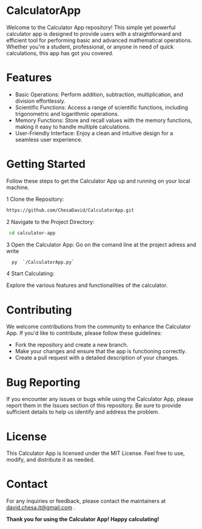 # CalculatorApp
Welcome to the Calculator App repository! This simple yet powerful calculator app is designed to provide users with a straightforward and efficient tool for performing basic and advanced mathematical operations. Whether you're a student, professional, or anyone in need of quick calculations, this app has got you covered.

# Features
* Basic Operations: Perform addition, subtraction, multiplication, and division effortlessly.
* Scientific Functions: Access a range of scientific functions, including trigonometric and logarithmic operations.
* Memory Functions: Store and recall values with the memory functions, making it easy to handle multiple calculations.
* User-Friendly Interface: Enjoy a clean and intuitive design for a seamless user experience.

# Getting Started
Follow these steps to get the Calculator App up and running on your local machine.

1 Clone the Repository:
  ```bash 
 https://github.com/ChesaDavid/CalculatorApp.git
  ````
2 Navigate to the Project Directory:
 ``` bash 
  cd calculator-app
  ````
3 Open the Calculator App:
  Go on the comand line at the project adress and write
  ```bash
    py  `/CalculatorApp.py`
````
4 Start Calculating:

Explore the various features and functionalities of the calculator.

# Contributing
We welcome contributions from the community to enhance the Calculator App. If you'd like to contribute, please follow these guidelines:

- Fork the repository and create a new branch.
- Make your changes and ensure that the app is functioning correctly.
- Create a pull request with a detailed description of your changes.

# Bug Reporting
If you encounter any issues or bugs while using the Calculator App, please report them in the Issues section of this repository. Be sure to provide sufficient details to help us identify and address the problem.

# License
This Calculator App is licensed under the MIT License. Feel free to use, modify, and distribute it as needed.

# Contact
For any inquiries or feedback, please contact the maintainers at david.chesa.it@gmail.com .

**Thank you for using the Calculator App! Happy calculating!**
